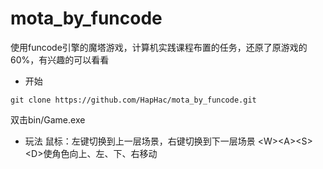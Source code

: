 # mota_by_funcode
使用funcode引擎的魔塔游戏，计算机实践课程布置的任务，还原了原游戏的60%，有兴趣的可以看看
* 开始
```
git clone https://github.com/HapHac/mota_by_funcode.git
```
双击bin/Game.exe
* 玩法
鼠标：左键切换到上一层场景，右键切换到下一层场景
\<W\>\<A\>\<S\>\<D\>使角色向上、左、下、右移动

